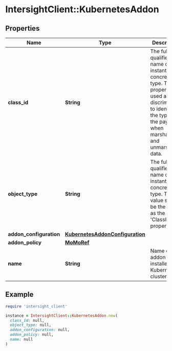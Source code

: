 # IntersightClient::KubernetesAddon

## Properties

| Name | Type | Description | Notes |
| ---- | ---- | ----------- | ----- |
| **class_id** | **String** | The fully-qualified name of the instantiated, concrete type. This property is used as a discriminator to identify the type of the payload when marshaling and unmarshaling data. | [default to &#39;kubernetes.Addon&#39;] |
| **object_type** | **String** | The fully-qualified name of the instantiated, concrete type. The value should be the same as the &#39;ClassId&#39; property. | [default to &#39;kubernetes.Addon&#39;] |
| **addon_configuration** | [**KubernetesAddonConfiguration**](KubernetesAddonConfiguration.md) |  | [optional] |
| **addon_policy** | [**MoMoRef**](MoMoRef.md) |  | [optional] |
| **name** | **String** | Name of addon to be installed on a Kubernetes cluster. | [optional] |

## Example

```ruby
require 'intersight_client'

instance = IntersightClient::KubernetesAddon.new(
  class_id: null,
  object_type: null,
  addon_configuration: null,
  addon_policy: null,
  name: null
)
```

